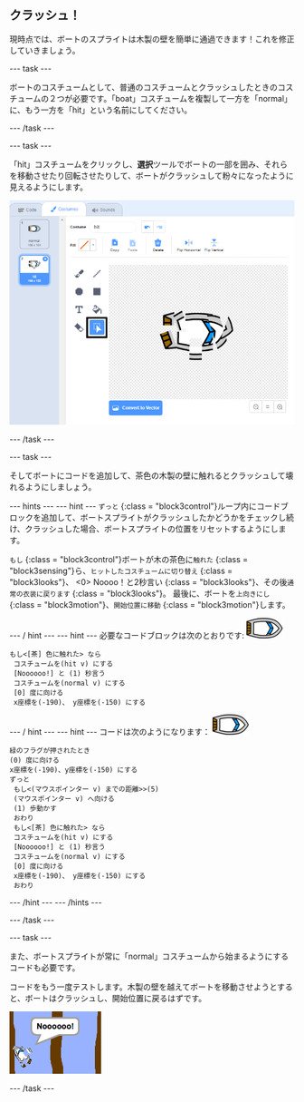 ## クラッシュ！

現時点では、ボートのスプライトは木製の壁を簡単に通過できます！これを修正していきましょう。

\--- task \---

ボートのコスチュームとして、普通のコスチュームとクラッシュしたときのコスチュームの２つが必要です。「boat」コスチュームを複製して一方を「normal」に、もう一方を「hit」という名前にしてください。

\--- /task \---

\--- task \---

「hit」コスチュームをクリックし、**選択**ツールでボートの一部を囲み、それらを移動させたり回転させたりして、ボートがクラッシュして粉々になったように見えるようにします。

![スクリーンショット](images/boat-hit-costume-annotated.png)

\--- /task \---

\--- task \---

そしてボートにコードを追加して、茶色の木製の壁に触れるとクラッシュして壊れるようにしましょう。

\--- hints \--- \--- hint \--- `ずっと` {:class = "block3control"}ループ内にコードブロックを追加して、ボートスプライトがクラッシュしたかどうかをチェックし続け、クラッシュした場合、ボートスプライトの位置をリセットするようにします。

` もし ` {:class = "block3control"}ボートが木の茶色に`触れた` {:class = "block3sensing"}ら、`ヒットしたコスチュームに切り替え` {:class = "block3looks"}、 <0> Noooo！と2秒言い</code> {:class = "block3looks"}、その後`通常の衣装に戻ります` {:class = "block3looks"}。 最後に、ボートを`上向きにし` {:class = "block3motion"}、`開始位置に移動` {:class = "block3motion"}します。

\--- / hint \--- \--- hint \--- 必要なコードブロックは次のとおりです: ![ボートのスプライト](images/boat_resize.png)

```blocks3
もし<[茶] 色に触れた> なら
 コスチュームを(hit v) にする
 [Noooooo!] と (1) 秒言う
 コスチュームを(normal v) にする
 [0] 度に向ける
 x座標を(-190)、 y座標を(-150) にする
```

\--- / hint \--- \--- hint \--- コードは次のようになります： ![ボートのスプライト](images/boat_resize.png)

```blocks3
緑のフラグが押されたとき
(0) 度に向ける
x座標を(-190)、y座標を(-150) にする
ずっと
 もし<(マウスポインター v) までの距離>>(5)
 (マウスポインター v) へ向ける
 (1) 歩動かす
 おわり
 もし<[茶] 色に触れた> なら
 コスチュームを(hit v) にする
 [Noooooo!] と (1) 秒言う
 コスチュームを(normal v) にする
 [0] 度に向ける
 x座標を(-190)、 y座標を(-150) にする
 おわり
```

\--- /hint \--- \--- /hints \---

\--- /task \---

\--- task \---

また、ボートスプライトが常に「normal」コスチュームから始まるようにするコードも必要です。

コードをもう一度テストします。木製の壁を越えてボートを移動させようとすると、ボートはクラッシュし、開始位置に戻るはずです。

![スクリーンショット](images/boat-crash.png)

\--- /task \---